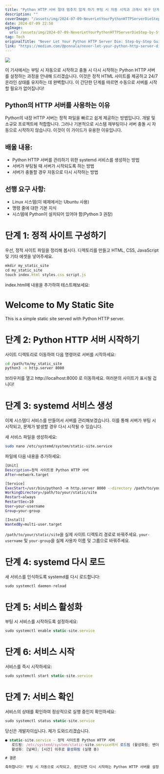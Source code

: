 ```yaml
---
title: "Python HTTP 서버 절대 멈추지 않게 하기 부팅 시 자동 시작과 크래시 복구 단계를 체계적으로 설명"
description: ""
coverImage: "/assets/img/2024-07-09-NeverLetYourPythonHTTPServerDieStep-by-StepGuidetoAuto-StartonBootandCrashRecovery_0.png"
date: 2024-07-09 22:58
ogImage: 
  url: /assets/img/2024-07-09-NeverLetYourPythonHTTPServerDieStep-by-StepGuidetoAuto-StartonBootandCrashRecovery_0.png
tag: Tech
originalTitle: "Never Let Your Python HTTP Server Die: Step-by-Step Guide to Auto-Start on Boot and Crash Recovery"
link: "https://medium.com/@ponnala/never-let-your-python-http-server-die-step-by-step-guide-to-auto-start-on-boot-and-crash-recovery-1f7b0f94401e"
---
```



<img src="/assets/img/2024-07-09-NeverLetYourPythonHTTPServerDieStep-by-StepGuidetoAuto-StartonBootandCrashRecovery_0.png" />

이 기사에서는 부팅 시 자동으로 시작하고 충돌 시 다시 시작하는 Python HTTP 서버를 설정하는 과정을 안내해 드리겠습니다. 이것은 정적 HTML 사이트를 제공하고 24/7 온라인 상태를 유지하는 데 완벽합니다. 이 간단한 단계를 따르면 수동으로 서버를 시작할 필요가 없어집니다!

## Python의 HTTP 서버를 사용하는 이유

Python의 내장 HTTP 서버는 정적 파일을 빠르고 쉽게 제공하는 방법입니다. 개발 및 소규모 프로젝트에 적합합니다. 그러나 기본적으로 시스템 재부팅이나 서버 충돌 시 자동으로 시작하지 않습니다. 이것이 이 가이드가 유용한 이유입니다.

<div class="content-ad"></div>

## 배울 내용:

- Python HTTP 서버를 관리하기 위한 systemd 서비스를 생성하는 방법
- 서버가 부팅될 때 서버가 시작되도록 하는 방법
- 서버가 충돌할 경우 자동으로 다시 시작하는 방법

## 선행 요구 사항:

- Linux 시스템(이 예제에서는 Ubuntu 사용)
- 명령 줄에 대한 기본 지식
- 시스템에 Python이 설치되어 있어야 함(Python 3 권장)

<div class="content-ad"></div>

# 단계 1: 정적 사이트 구성하기

우선, 정적 사이트 파일을 정리해 봅시다. 디렉토리를 만들고 HTML, CSS, JavaScript 및 기타 에셋을 넣어주세요.

```js
mkdir my_static_site
cd my_static_site
touch index.html styles.css script.js
```

index.html에 내용을 추가하여 테스트해보세요:

<div class="content-ad"></div>


<!DOCTYPE html>
<html lang="en">
<head>
    <meta charset="UTF-8">
    <meta name="viewport" content="width=device-width, initial-scale=1.0">
    <title>My Static Site</title>
    <link rel="stylesheet" href="styles.css">
</head>
<body>
    <h1>Welcome to My Static Site</h1>
    <p>This is a simple static site served with Python HTTP server.</p>
    <script src="script.js"></script>
</body>
</html>


# 단계 2: Python HTTP 서버 시작하기

사이트 디렉토리로 이동하여 다음 명령어로 서버를 시작하세요:

```bash
cd /path/to/my_static_site
python3 -m http.server 8000
``` 


<div class="content-ad"></div>

브라우저를 열고 http://localhost:8000 로 이동하세요. 여러분의 사이트가 표시될 겁니다!

# 단계 3: systemd 서비스 생성

이제 시스템디 서비스를 만들어서 서버를 관리해보겠습니다. 이를 통해 서버가 부팅 시 시작되고, 문제가 발생할 경우 다시 시작될 수 있습니다.

새 서비스 파일을 생성하세요:

<div class="content-ad"></div>

```bash
sudo nano /etc/systemd/system/static-site.service
```

파일에 다음 내용을 추가하세요:

```bash
[Unit]
Description=정적 사이트용 Python HTTP 서버
After=network.target

[Service]
ExecStart=/usr/bin/python3 -m http.server 8000 --directory /path/to/your/static/site
WorkingDirectory=/path/to/your/static/site
Restart=always
RestartSec=10
User=your-username
Group=your-group

[Install]
WantedBy=multi-user.target
```

`/path/to/your/static/site`을 실제 사이트 디렉토리 경로로 바꿔주세요. `your-username` 및 `your-group`을 실제 사용자 이름 및 그룹으로 바꿔주세요.

<div class="content-ad"></div>

# 단계 4: systemd 다시 로드

새 서비스를 인식하도록 systemd를 다시 로드합니다:

```js
sudo systemctl daemon-reload
```

# 단계 5: 서비스 활성화

<div class="content-ad"></div>

부팅 시 서비스를 시작하도록 설정하세요:

```js
sudo systemctl enable static-site.service
```

# 단계 6: 서비스 시작

서비스를 즉시 시작하세요:

<div class="content-ad"></div>

```js
sudo systemctl start static-site.service
```

# 단계 7: 서비스 확인

서비스의 상태를 확인하여 정상적으로 실행 중인지 확인하세요:

```js
sudo systemctl status static-site.service
```

<div class="content-ad"></div>

당신은 개발자이십니다. 제가 도와드리겠습니다.

```js
● static-site.service - 정적 사이트용 Python HTTP 서버
   로드됨: /etc/systemd/system/static-site.service에서 로드됨 (활성화됨; 벤더 프리셋: 활성화됨)
   활성화: [날짜]; [시간] 이후로 활성화됨 (실행 중)

# 결론

축하합니다! 부팅 시 자동으로 시작되고, 중단되면 다시 시작하는 Python HTTP 서버를 설정했습니다. 이 설정은 수동 개입없이 정적 사이트가 온라인 상태로 유지되도록 합니다. 작은 프로젝트와 개발 환경에 완벽합니다!
```